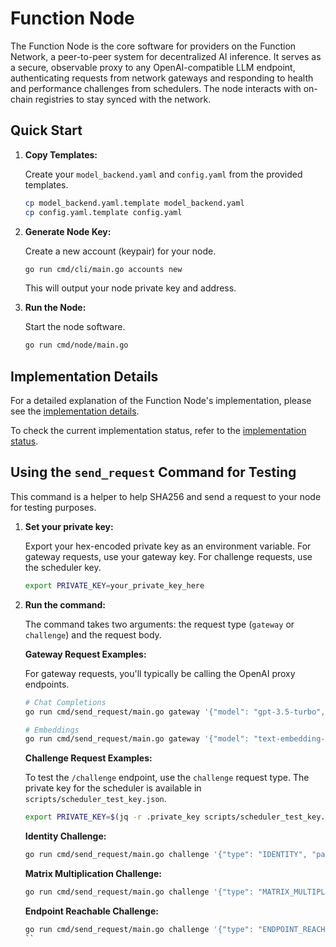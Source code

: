 # Function Node

The Function Node is the core software for providers on the Function Network, a peer-to-peer system for decentralized AI inference. It serves as a secure, observable proxy to any OpenAI-compatible LLM endpoint, authenticating requests from network gateways and responding to health and performance challenges from schedulers. The node interacts with on-chain registries to stay synced with the network.

## Quick Start

1.  **Copy Templates:**

    Create your `model_backend.yaml` and `config.yaml` from the provided templates.

    ```bash
    cp model_backend.yaml.template model_backend.yaml
    cp config.yaml.template config.yaml
    ```

2.  **Generate Node Key:**

    Create a new account (keypair) for your node.

    ```bash
    go run cmd/cli/main.go accounts new
    ```

    This will output your node private key and address.

3.  **Run the Node:**

    Start the node software.

    ```bash
    go run cmd/node/main.go
    ```

## Implementation Details

For a detailed explanation of the Function Node's implementation, please see the [implementation details](implementation.md).

To check the current implementation status, refer to the [implementation status](implementation_status.md).

## Using the `send_request` Command for Testing
This command is a helper to help SHA256 and send a request to your node for testing purposes.

1.  **Set your private key:**

    Export your hex-encoded private key as an environment variable. For gateway requests, use your gateway key. For challenge requests, use the scheduler key.

    ```bash
    export PRIVATE_KEY=your_private_key_here
    ```

2.  **Run the command:**

    The command takes two arguments: the request type (`gateway` or `challenge`) and the request body.

    **Gateway Request Examples:**

    For gateway requests, you'll typically be calling the OpenAI proxy endpoints.

    ```bash
    # Chat Completions
    go run cmd/send_request/main.go gateway '{"model": "gpt-3.5-turbo", "messages": [{"role": "user", "content": "Hello!"}]}'

    # Embeddings
    go run cmd/send_request/main.go gateway '{"model": "text-embedding-ada-002", "input": "The quick brown fox jumped over the lazy dog"}'
    ```

    **Challenge Request Examples:**

    To test the `/challenge` endpoint, use the `challenge` request type. The private key for the scheduler is available in `scripts/scheduler_test_key.json`.

    ```bash
    export PRIVATE_KEY=$(jq -r .private_key scripts/scheduler_test_key.json)
    ```

    **Identity Challenge:**
    ```bash
    go run cmd/send_request/main.go challenge '{"type": "IDENTITY", "payload": {}}'
    ```

    **Matrix Multiplication Challenge:**
    ```bash
    go run cmd/send_request/main.go challenge '{"type": "MATRIX_MULTIPLICATION", "payload": {"A": [[1, 2], [3, 4]], "B": [[5, 6], [7, 8]]}}'
    ```

    **Endpoint Reachable Challenge:**
    ```bash
    go run cmd/send_request/main.go challenge '{"type": "ENDPOINT_REACHABLE", "payload": "https://www.google.com"}'
    ``

